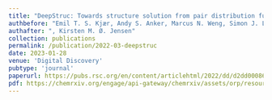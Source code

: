 ```yaml
---
title: "DeepStruc: Towards structure solution from pair distribution function data using deep generative models"
authbefore: "Emil T. S. Kjær, Andy S. Anker, Marcus N. Weng, Simon J. L. Billinge,"
authafter: ", Kirsten M. Ø. Jensen"
collection: publications
permalink: /publication/2022-03-deepstruc
date: 2023-01-28
venue: 'Digital Discovery'
pubtype: 'journal'
paperurl: https://pubs.rsc.org/en/content/articlehtml/2022/dd/d2dd00086e
pdf: https://chemrxiv.org/engage/api-gateway/chemrxiv/assets/orp/resource/item/6221f17357a9d20c9a729ecb/original/deep-struc-towards-structure-solution-from-pair-distribution-function-data-using-deep-generative-models.pdf
---
```

